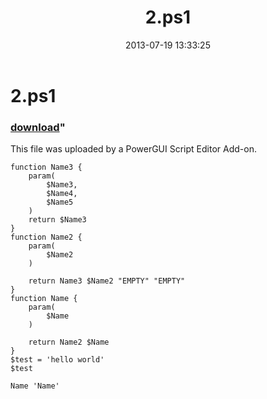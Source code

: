 ﻿---
pid:            4314
parent:         0
children:       
poster:         Anonymous
title:          2.ps1
date:           2013-07-19 13:33:25
format:         posh
---

# 2.ps1

### [download](4314.ps1)"

This file was uploaded by a PowerGUI Script Editor Add-on.

```posh
function Name3 {
	param(
		$Name3,
		$Name4,
		$Name5
	)
	return $Name3	
}
function Name2 {
	param(
		$Name2
	)

	return Name3 $Name2 "EMPTY" "EMPTY"
}
function Name {
	param(
		$Name
	)

	return Name2 $Name
}
$test = 'hello world'
$test

Name 'Name'




```
